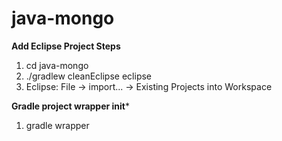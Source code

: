 # java-mongo

**Add Eclipse Project Steps**

1. cd java-mongo
2. ./gradlew cleanEclipse eclipse
3. Eclipse: File -> import... -> Existing Projects into Workspace

**Gradle project wrapper init***

1. gradle wrapper
